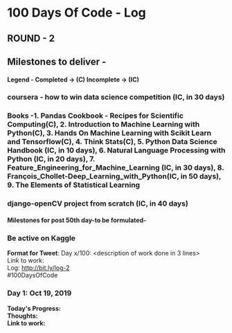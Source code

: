 # 100 Days Of Code - Log

## ROUND - 2

## Milestones to deliver - 
#### Legend - Completed -> (C) Incomplete -> (IC)
### coursera - how to win data science competition  (IC, in 30 days) 
### Books -1. Pandas Cookbook - Recipes for Scientific Computing(C), 2. Introduction to Machine Learning with Python(C), 3. Hands On Machine Learning with Scikit Learn and Tensorflow(C), 4. Think Stats(C),  5. Python Data Science Handbook (IC, in 10 days), 6. Natural Language Processing with Python (IC, in 20 days), 7. Feature_Engineering_for_Machine_Learning (IC, in 30 days), 8. François_Chollet-Deep_Learning_with_Python(IC, in 50 days), 9. The Elements of Statistical Learning 
### django-openCV project from scratch (IC, in 40 days)
#### Milestones for post 50th day-to be formulated-
### Be active on Kaggle

**Format for Tweet**:
Day x/100: <description of work done in 3 lines><br>
Link to work: <if required><br>
Log: http://bit.ly/log-2<br>
#100DaysOfCode
  
### Day 1: Oct 19, 2019 
**Today's Progress:** <br>
**Thoughts:** <br>
**Link to work:**
